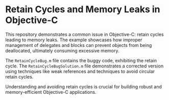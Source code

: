 # Retain Cycles and Memory Leaks in Objective-C

This repository demonstrates a common issue in Objective-C: retain cycles leading to memory leaks.  The example showcases how improper management of delegates and blocks can prevent objects from being deallocated, ultimately consuming excessive memory.

The `RetainCycleBug.m` file contains the buggy code, exhibiting the retain cycle.  The `RetainCycleBugSolution.m` file demonstrates a corrected version using techniques like weak references and techniques to avoid circular retain cycles. 

Understanding and avoiding retain cycles is crucial for building robust and memory-efficient Objective-C applications.